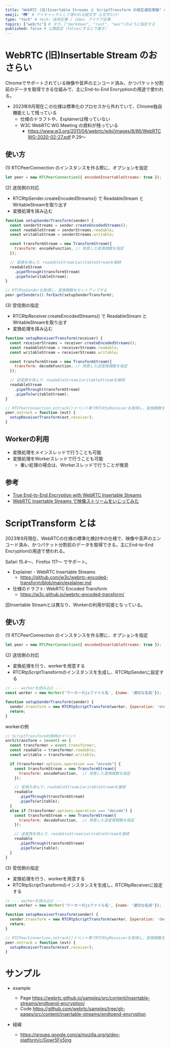 ```yaml
---
title: "WebRTC (旧)Insertable Streams と ScriptTransform の相互通信実験" # 記事のタイトル
emoji: "📷" # アイキャッチとして使われる絵文字（1文字だけ）
type: "tech" # tech: 技術記事 / idea: アイデア記事
topics: ["webrtc"] # タグ。["markdown", "rust", "aws"]のように指定する
published: false # 公開設定（falseにすると下書き）
---
```



# WebRTC (旧)Insertable Stream のおさらい

Chromeでサポートされている映像や音声のエンコード済み、かつパケット分割前のデータを取得できる仕組みで、主にEnd-to-End Encryptionの用途で使われる。

- 2023年9月現在この仕様は標準化のプロセスから外れていて、Chrome独自機能として残っている
  - 仕様のドラフトや、Explainerは残っていない
  - W3C WebRTC WG Meeting の資料が残っている
    - https://www.w3.org/2011/04/webrtc/wiki/images/8/86/WebRTCWG-2020-02-27.pdf P.29〜

## 使い方

(1) RTCPeerConnection のインスタンスを作る際に、オプションを指定

```js
let peer = new RTCPeerConnection({ encodedInsertableStreams: true });
```

(2) 送信側の対応

- RTCRtpSender.createEncodedStreams() で ReadableStream と WritableStreamを取り出す
- 変換処理を挟み込む

```js
function setupSenderTransform(sender) {
  const senderStreams = sender.createEncodedStreams();
  const readableStream = senderStreams.readable;
  const writableStream = senderStreams.writable;

  const transformStream = new TransformStream({
    transform: encodeFunction, // 用意した変換関数を指定
  });

  // 変換を挟んで、readableStreamとwritableStreamを接続
  readableStream
    .pipeThrough(transformStream)
    .pipeTo(writableStream);
}

// RTCRtpSenderを取得し、変換関数をセットアップする
peer.getSenders().forEach(setupSenderTransform);
```

(3) 受信側の指定

- RTCRtpReceiver.createEncodedStreams() で ReadableStream と WritableStreamを取り出す
- 変換処理を挟み込む

```js
function setupReceiverTransform(receiver) {
  const receiverStreams = receiver.createEncodedStreams();
  const readableStream = receiverStreams.readable;
  const writableStream = receiverStreams.writable;

  const transformStream = new TransformStream({
    transform: decodeFunction, // 用意した逆変換関数を指定
  });

  // 逆変換を挟んで、readableStreamとwritableStreamを接続
  readableStream
    .pipeThrough(transformStream)
    .pipeTo(writableStream);
}

// RTCPeerConnection.ontrack()イベント等でRTCRtpReceiverを取得し、変換関数をセットアップする
peer.ontrack = function (evt) {
  setupReceiverTransform(evt.receiver);
}
```

## Workerの利用

- 変換処理をメインスレッドで行うことも可能
- 変換処理をWorkerスレッドで行うことも可能
  - 重い処理の場合は、Workerスレッドで行うことが推奨

## 参考

- [True End-to-End Encryption with WebRTC Insertable Streams](https://webrtchacks.com/true-end-to-end-encryption-with-webrtc-insertable-streams/)
- [WebRTC Insertable Streams で映像ストリームをいじってみた](https://qiita.com/massie_g/items/2b0b6d4f61f1865b4da5)


# ScriptTransform とは

2023年9月現在、WebRTCの仕様の標準化検討中の仕様で、映像や音声のエンコード済み、かつパケット分割前のデータを取得できる。主にEnd-to-End Encryptionの用途で使われる。

Safari 15.4〜、Firefox 117〜 でサポート。

- Explainer - WebRTC Insertable Streams
  - https://github.com/w3c/webrtc-encoded-transform/blob/main/explainer.md
- 仕様のドラフト: WebRTC Encoded Transform
  - https://w3c.github.io/webrtc-encoded-transform/

旧Insertable Streamとは異なり、Workerの利用が前提となっている。

## 使い方

(1) RTCPeerConnection のインスタンスを作る際に、オプションを指定

```js
let peer = new RTCPeerConnection({ encodedInsertableStreams: true });
```

(2) 送信側の対応

- 変換処理を行う、workerを用意する
- RTCRtpScriptTransformのインスタンスを生成し、RTCRtpSenderに設定する

```js
// --- workerを読み込む ---
const worker = new Worker('ワーカーのjsファイル名', {name: '適切な名前'});

function setupSenderTransform(sender) {
  sender.transform = new RTCRtpScriptTransform(worker, {operation: 'encode'}); // workerのイベントを呼び出す
  return;
}

```

workerの例
```js
// ScriptTransform利用時のイベント
onrtctransform = (event) => {
  const transformer = event.transformer;
  const readable = transformer.readable;
  const writable = transformer.writable;

  if (transformer.options.operation === "encode") {
    const transformStream = new TransformStream({
      transform: encodeFunction,  // 用意した変換関数を指定
    });

    // 変換を挟んで、readableStreamとwritableStreamを接続
    readable
      .pipeThrough(transformStream)
      .pipeTo(writable);
  }
  else if (transformer.options.operation === "decode") {
    const transformStream = new TransformStream({
      transform: decodeFunction,  // 用意した逆変換関数を指定
    });

    // 逆変換を挟んで、readableStreamとwritableStreamを接続
    readable
      .pipeThrough(transformStream)
      .pipeTo(writable);
  }
}
```

(3) 受信側の指定

- 変換処理を行う、workerを用意する
- RTCRtpScriptTransformのインスタンスを生成し、RTCRtpReceiverに設定する

```js
// --- workerを読み込む ---
const worker = new Worker('ワーカーのjsファイル名', {name: '適切な名前'});

function setupReceiverTransform(sender) {
  sender.transform = new RTCRtpScriptTransform(worker, {operation: 'decode'}); // workerのイベントを呼び出す
  return;
}

// RTCPeerConnection.ontrack()イベント等でRTCRtpReceiverを取得し、変換関数をセットアップする
peer.ontrack = function (evt) {
  setupReceiverTransform(evt.receiver);
}
```

# サンプル

- example
  - Page https://webrtc.github.io/samples/src/content/insertable-streams/endtoend-encryption/
  - Code https://github.com/webrtc/samples/tree/gh-pages/src/content/insertable-streams/endtoend-encryption


- 経緯
  - https://groups.google.com/a/mozilla.org/g/dev-platform/c/Gowr5Fx5jng


